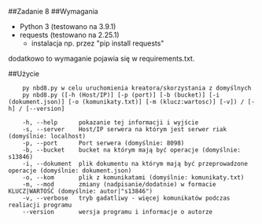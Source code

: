 ##Zadanie 8
##Wymagania
* Python 3 (testowano na 3.9.1)
* requests (testowano na 2.25.1)
  * instalacja np. przez "pip install requests"

dodatkowo to wymaganie pojawia się w requirements.txt.

##Użycie

        py nbd8.py w celu uruchomienia kreatora/skorzystania z domyślnych
        py nbd8.py ([-h (Host/IP)] [-p (port)] [-b (bucket)] [-i (dokument.json)] [-o (komunikaty.txt)] [-m (klucz:wartosc)] [-v]) / [-h] / [--version]
 
        -h, --help      pokazanie tej informacji i wyjście
        -s, --server    Host/IP serwera na którym jest serwer riak (domyślnie: localhost)
        -p, --port      Port serwera (domyślnie: 8098)
        -b, --bucket    bucket na którym mają być operacje (domyślnie: s13846)
        -i, --dokument  plik dokumentu na którym mają być przeprowadzone operacje (domyślnie: dokument.json)
        -o, --kom       plik z komunikatami (domyślnie: komunikaty.txt)
        -m, --mod       zmiany (nadpisanie/dodatnie) w formacie KLUCZ|WARTOŚĆ (domyślnie: autor|"s13846")
        -v, --verbose   tryb gadatliwy - więcej komunikatów podczas realiacji programu
        --version       wersja programu i informacje o autorze